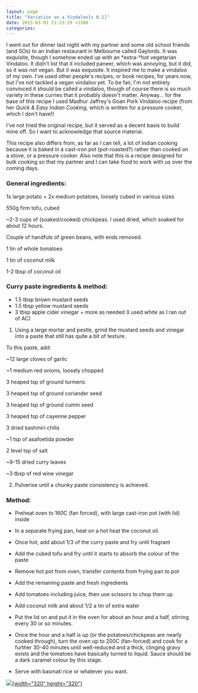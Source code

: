 ```yaml
---
layout: page
title: "Variation on a Vindaloo[v 0.1]"
date: 2015-03-01 21:23:29 +1100
categories:
---
```

I went out for dinner last night with my partner and some old school
friends (and SOs) to an Indian restaurant in Melbourne called Gaylords.
It was exquisite, though I somehow ended up with an *extra-*hot
vegetarian Vindaloo. It didn't list that it included paneer, which was
annoying, but it did, so it was not vegan. But it was exquisite. It
inspired me to make a vindaloo of my own. I've used other people's
recipes, or book recipes, for years now, but I've not tackled a vegan
vindaloo yet. To be fair, I'm not entirely convinced it should be called
a vindaloo, though of course there is so much variety in these curries
that it probably doesn't matter. Anyway… for the base of this recipe I
used Madhur Jaffrey's Goan Pork Vindaloo recipe (from her *Quick & Easy
Indian Cooking,* which is written for a pressure cooker, which I don't
have!)

I've not tried the original recipe, but it served as a decent basis to
build mine off. So I want to acknowledge that source material.

This recipe also differs from, as far as I can tell, a lot of Indian
cooking because it is baked in a cast-iron pot (pot-roasted?) rather
than cooked on a stove, or a pressure cooker. Also note that this is a
recipe designed for bulk cooking so that my partner and I can take food
to work with us over the coming days.

### General ingredients:

1x large potato + 2x medium potatoes, loosely cubed in various sizes

550g firm tofu, cubed

\~2-3 cups of (soaked/cooked) chickpeas. I used dried, which soaked for
about 12 hours.

Couple of handfuls of green beans, with ends removed.

1 tin of whole tomatoes

1 tin of coconut milk

1-2 tbsp of coconut oil

### Curry paste ingredients & method:

-   1.5 tbsp brown mustard seeds
-   1.5 tbsp yellow mustard seeds
-   3 tbsp apple cider vinegar + more as needed (I used white as I ran
    out of AC)

1. Using a large mortar and pestle, grind the mustard seeds and
vinegar into a paste that still has quite a bit of texture.

To this paste, add:

\~12 large cloves of garlic

\~1 medium red onions, loosely chopped

3 heaped tsp of ground turmeric

3 heaped tsp of ground coriander seed

3 heaped tsp of ground cumin seed

3 heaped tsp of cayenne pepper

3 dried kashmiri chilis

\~1 tsp of asafoetida powder

2 level tsp of salt

\~9-15 dried curry leaves

\~3 tbsp of red wine vinegar

2. Pulverise until a chunky paste consistency is achieved.

### Method:

-   Preheat oven to 160C (fan forced), with large cast-iron pot (with
    lid) inside
-   In a separate frying pan, heat on a hot heat the coconut oil.
-   Once hot, add about 1/3 of the curry paste and fry until fragrant
-   Add the cubed tofu and fry until it starts to absorb the colour of
    the paste


-   Remove hot pot from oven, transfer contents from frying pan to pot
-   Add the remaining paste and fresh ingredients
-   Add tomatoes including juice, then use scissors to chop them up
-   Add coconut milk and about 1/2 a tin of extra water
-   Put the lid on and put it in the oven for about an hour and a half,
    stirring every 30 or so minutes.
-   Once the hour and a half is up (or the potatoes/chickpeas are nearly
    cooked through), turn the oven up to 200C (fan-forced) and cook for
    a further 30-40 minutes until well-reduced and a thick, clinging
    gravy exists and the tomatoes have basically turned to liquid. Sauce
    should be a dark caramel colour by this stage.
-   Serve with basmati rice or whatever you want.

[![](https://scontent-lax.xx.fbcdn.net/hphotos-xfa1/v/t1.0-9/11076291_964402956906051_2082589531394182854_n.jpg?oh=c03dd467fa4422809f43124a567f38ab&oe=55AAD9EA){width="320"
height="320"}](https://scontent-lax.xx.fbcdn.net/hphotos-xfa1/v/t1.0-9/11076291_964402956906051_2082589531394182854_n.jpg?oh=c03dd467fa4422809f43124a567f38ab&oe=55AAD9EA)
